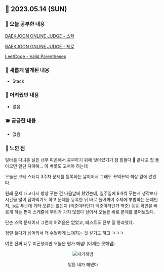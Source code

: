 ## 🍰 2023.05.14 (SUN)

### 🍑 오늘 공부한 내용

[BAEKJOON ONLINE JUDGE - 스택](https://github.com/merryfraise/algorithms/blob/main/baekjoon/silver/230514/%EC%8A%A4%ED%83%9D.js "BAEKJOON ONLINE JUDGE - 스택")

[BAEKJOON ONLINE JUDGE - 제로](https://github.com/merryfraise/algorithms/blob/main/baekjoon/silver/230514/%EC%A0%9C%EB%A1%9C.js "BAEKJOON ONLINE JUDGE - 제로")

[LeetCode - Valid Parentheses](https://github.com/merryfraise/algorithms/blob/main/leetcode/easy/230514/Valid%20Parentheses.js "LeetCode - Valid Parentheses")

### 🍓 새롭게 알게된 내용

-   Stack

### 🍒 어려웠던 내용

-   없음

### 🫐 궁금한 내용

-   없음

### 🐰 느낀 점

알바를 다녀온 날은 너무 피곤해서 공부하기 위해 앉아있기가 참 힘들다 🥲 끝나고 집 돌아오면 일단 자야해... 이 버릇도 고쳐야 하는데

오늘은 코테 스터디 3주차 문제를 등록하는 날이어서 그래도 꾸역꾸역 책상 앞에 앉았다.

원래 문제 내고나서 항상 푸는 건 다음날에 했었는데, 일주일에 8개씩 푸는게 생각보다 시간을 많이 잡아먹기도 하고 문제를 등록한 뒤 바로 풀어봐야 주제에 부합하는 문제인지, js로 푸는데 기타 오류는 없는지 (백준이라던가 백준이라던가 백준) 등등 확인을 빠르게 하는 편이 스케쥴에 무리가 가지 않겠다 싶어서 오늘은 바로 문제를 풀어보았다.

단순 스택 문제여서 그런지 어려움은 없었고, 테스트도 전부 잘 통과했다.

정렬 풀다가 넘어와서 더 수월하게 느껴지는 것 같기도 하고 ㅋㅋㅋ

여튼 진짜 너무 피곤했지만 오늘은 뭔가 해냄! (어제는 못해냄)

<div align="center">
  
  ![내가해냄](https://img1.daumcdn.net/thumb/R1280x0/?scode=mtistory2&fname=https%3A%2F%2Fblog.kakaocdn.net%2Fdn%2FWgSCo%2FbtsfcMHUbpR%2FSvEYYpL2nOawQeH4ZGpf7k%2Fimg.jpg)
  
  암튼 내가 해냈다
  
</div>
